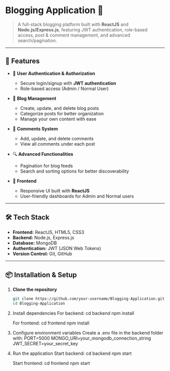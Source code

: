 # Blogging Application 📝

> A full-stack blogging platform built with **ReactJS** and **Node.js/Express.js**, featuring JWT authentication, role-based access, post & comment management, and advanced search/pagination.

---

## 🚀 Features

- 🔑 **User Authentication & Authorization**

  - Secure login/signup with **JWT authentication**
  - Role-based access (Admin / Normal User)

- 📝 **Blog Management**

  - Create, update, and delete blog posts
  - Categorize posts for better organization
  - Manage your own content with ease

- 💬 **Comments System**

  - Add, update, and delete comments
  - View all comments under each post

- 🔍 **Advanced Functionalities**

  - Pagination for blog feeds
  - Search and sorting options for better discoverability

- 🎨 **Frontend**
  - Responsive UI built with **ReactJS**
  - User-friendly dashboards for Admin and Normal users

---

## 🛠️ Tech Stack

- **Frontend:** ReactJS, HTML5, CSS3
- **Backend:** Node.js, Express.js
- **Database:** MongoDB
- **Authentication:** JWT (JSON Web Tokens)
- **Version Control:** Git, GitHub

---

## 📦 Installation & Setup

1. **Clone the repository**
   ```bash
   git clone https://github.com/your-username/Blogging-Application.git
   cd Blogging-Application
   ```
2. Install dependencies
   For backend:
   cd backend
   npm install

   For frontend:
   cd frontend
   npm install

3. Configure environment variables
   Create a .env file in the backend folder with:
   PORT=5000
   MONGO_URI=your_mongodb_connection_string
   JWT_SECRET=your_secret_key

4. Run the application
   Start backend:
   cd backend
   npm start

   Start frontend:
   cd frontend
   npm start
